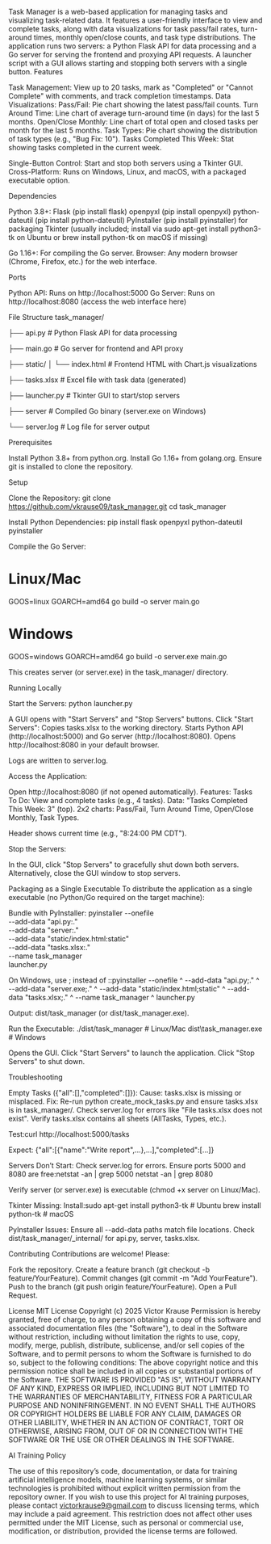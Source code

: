 Task Manager is a web-based application for managing tasks and visualizing task-related data. It features a user-friendly interface to view and complete tasks, along with data visualizations for task pass/fail rates, turn-around times, monthly open/close counts, and task type distributions. The application runs two servers: a Python Flask API for data processing and a Go server for serving the frontend and proxying API requests. A launcher script with a GUI allows starting and stopping both servers with a single button.
Features

Task Management: View up to 20 tasks, mark as "Completed" or "Cannot Complete" with comments, and track completion timestamps.
Data Visualizations:
Pass/Fail: Pie chart showing the latest pass/fail counts.
Turn Around Time: Line chart of average turn-around time (in days) for the last 5 months.
Open/Close Monthly: Line chart of total open and closed tasks per month for the last 5 months.
Task Types: Pie chart showing the distribution of task types (e.g., "Bug Fix: 10").
Tasks Completed This Week: Stat showing tasks completed in the current week.


Single-Button Control: Start and stop both servers using a Tkinter GUI.
Cross-Platform: Runs on Windows, Linux, and macOS, with a packaged executable option.

Dependencies

Python 3.8+:
Flask (pip install flask)
openpyxl (pip install openpyxl)
python-dateutil (pip install python-dateutil)
PyInstaller (pip install pyinstaller) for packaging
Tkinter (usually included; install via sudo apt-get install python3-tk on Ubuntu or brew install python-tk on macOS if missing)


Go 1.16+: For compiling the Go server.
Browser: Any modern browser (Chrome, Firefox, etc.) for the web interface.

Ports

Python API: Runs on http://localhost:5000
Go Server: Runs on http://localhost:8080 (access the web interface here)

File Structure
task_manager/

├── api.py                # Python Flask API for data processing

├── main.go               # Go server for frontend and API proxy

├── static/
│   └── index.html        # Frontend HTML with Chart.js visualizations

├── tasks.xlsx            # Excel file with task data (generated)

├── launcher.py           # Tkinter GUI to start/stop servers

├── server                # Compiled Go binary (server.exe on Windows)

└── server.log            # Log file for server output


Prerequisites

Install Python 3.8+ from python.org.
Install Go 1.16+ from golang.org.
Ensure git is installed to clone the repository.

Setup

Clone the Repository:
git clone https://github.com/vkrause09/task_manager.git
cd task_manager


Install Python Dependencies:
pip install flask openpyxl python-dateutil pyinstaller

Compile the Go Server:
# Linux/Mac
GOOS=linux GOARCH=amd64 go build -o server main.go
# Windows
GOOS=windows GOARCH=amd64 go build -o server.exe main.go

This creates server (or server.exe) in the task_manager/ directory.


Running Locally

Start the Servers:
python launcher.py


A GUI opens with "Start Servers" and "Stop Servers" buttons.
Click "Start Servers":
Copies tasks.xlsx to the working directory.
Starts Python API (http://localhost:5000) and Go server (http://localhost:8080).
Opens http://localhost:8080 in your default browser.


Logs are written to server.log.


Access the Application:

Open http://localhost:8080 (if not opened automatically).
Features:
Tasks To Do: View and complete tasks (e.g., 4 tasks).
Data:
"Tasks Completed This Week: 3" (top).
2x2 charts: Pass/Fail, Turn Around Time, Open/Close Monthly, Task Types.


Header shows current time (e.g., "8:24:00 PM CDT").




Stop the Servers:

In the GUI, click "Stop Servers" to gracefully shut down both servers.
Alternatively, close the GUI window to stop servers.



Packaging as a Single Executable
To distribute the application as a single executable (no Python/Go required on the target machine):

Bundle with PyInstaller:
pyinstaller --onefile \
    --add-data "api.py:." \
    --add-data "server:." \
    --add-data "static/index.html:static" \
    --add-data "tasks.xlsx:." \
    --name task_manager \
    launcher.py


On Windows, use ; instead of ::pyinstaller --onefile ^
    --add-data "api.py;." ^
    --add-data "server.exe;." ^
    --add-data "static/index.html;static" ^
    --add-data "tasks.xlsx;." ^
    --name task_manager ^
    launcher.py


Output: dist/task_manager (or dist/task_manager.exe).


Run the Executable:
./dist/task_manager  # Linux/Mac
dist\task_manager.exe  # Windows


Opens the GUI.
Click "Start Servers" to launch the application.
Click "Stop Servers" to shut down.



Troubleshooting

Empty Tasks ({"all":[],"completed":[]}):
Cause: tasks.xlsx is missing or misplaced.
Fix:
Re-run python create_mock_tasks.py and ensure tasks.xlsx is in task_manager/.
Check server.log for errors like "File tasks.xlsx does not exist".
Verify tasks.xlsx contains all sheets (AllTasks, Types, etc.).


Test:curl http://localhost:5000/tasks

Expect: {"all":[{"name":"Write report",...},...],"completed":[...]}


Servers Don’t Start:
Check server.log for errors.
Ensure ports 5000 and 8080 are free:netstat -an | grep 5000
netstat -an | grep 8080


Verify server (or server.exe) is executable (chmod +x server on Linux/Mac).


Tkinter Missing:
Install:sudo apt-get install python3-tk  # Ubuntu
brew install python-tk  # macOS




PyInstaller Issues:
Ensure all --add-data paths match file locations.
Check dist/task_manager/_internal/ for api.py, server, tasks.xlsx.



Contributing
Contributions are welcome! Please:

Fork the repository.
Create a feature branch (git checkout -b feature/YourFeature).
Commit changes (git commit -m "Add YourFeature").
Push to the branch (git push origin feature/YourFeature).
Open a Pull Request.

License
MIT License
Copyright (c) 2025 Victor Krause
Permission is hereby granted, free of charge, to any person obtaining a copy of this software and associated documentation files (the "Software"), to deal in the Software without restriction, including without limitation the rights to use, copy, modify, merge, publish, distribute, sublicense, and/or sell copies of the Software, and to permit persons to whom the Software is furnished to do so, subject to the following conditions:
The above copyright notice and this permission notice shall be included in all copies or substantial portions of the Software.
THE SOFTWARE IS PROVIDED "AS IS", WITHOUT WARRANTY OF ANY KIND, EXPRESS OR IMPLIED, INCLUDING BUT NOT LIMITED TO THE WARRANTIES OF MERCHANTABILITY, FITNESS FOR A PARTICULAR PURPOSE AND NONINFRINGEMENT. IN NO EVENT SHALL THE AUTHORS OR COPYRIGHT HOLDERS BE LIABLE FOR ANY CLAIM, DAMAGES OR OTHER LIABILITY, WHETHER IN AN ACTION OF CONTRACT, TORT OR OTHERWISE, ARISING FROM, OUT OF OR IN CONNECTION WITH THE SOFTWARE OR THE USE OR OTHER DEALINGS IN THE SOFTWARE.

AI Training Policy

The use of this repository’s code, documentation, or data for training artificial intelligence models, machine learning systems, or similar technologies is prohibited without explicit written permission from the repository owner. If you wish to use this project for AI training purposes, please contact victorkrause9@gmail.com to discuss licensing terms, which may include a paid agreement. This restriction does not affect other uses permitted under the MIT License, such as personal or commercial use, modification, or distribution, provided the license terms are followed.
